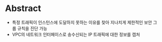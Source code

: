 # Abstract
- 특정 트래픽이 인스턴스에 도달하지 못하는 이유를 찾아 지나치게 제한적인 보안 그룹 규칙을 진단 가능
- VPC의 네트워크 인터페이스로 송수신되는 IP 트래픽에 대한 정보를 캡처